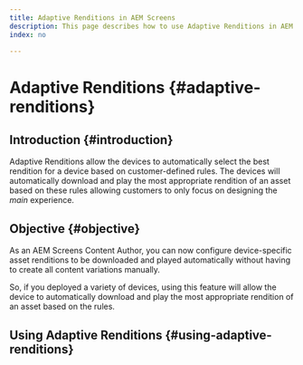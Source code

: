 ```yaml
---
title: Adaptive Renditions in AEM Screens
description: This page describes how to use Adaptive Renditions in AEM Screens.
index: no

---
```

# Adaptive Renditions {#adaptive-renditions}

## Introduction {#introduction}

Adaptive Renditions allow the devices to automatically select the best rendition for a device based on customer-defined rules. The devices will automatically download and play the most appropriate rendition of an asset based on these rules allowing customers to only focus on designing the *main* experience.

## Objective {#objective}

As an AEM Screens Content Author, you can now configure device-specific asset renditions to be downloaded and played automatically without having to create all content variations manually.

So, if you deployed a variety of devices, using this feature will allow the device to automatically download and play the most appropriate rendition of an asset based on the rules.

## Using Adaptive Renditions {#using-adaptive-renditions}





